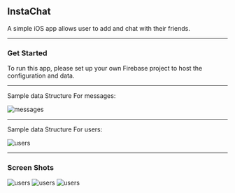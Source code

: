

## InstaChat

A simple iOS app allows user to add and chat with their friends.

---
### Get Started
To run this app, please set up your own Firebase project to host the configuration and data.

---
Sample data Structure For messages:

![messages](db1.png)
   
   
---
Sample data Structure For users:

![users](db2.png)   


---
### Screen Shots

![users](ss1.png)  ![users](ss2.png)  ![users](ss3.png)
